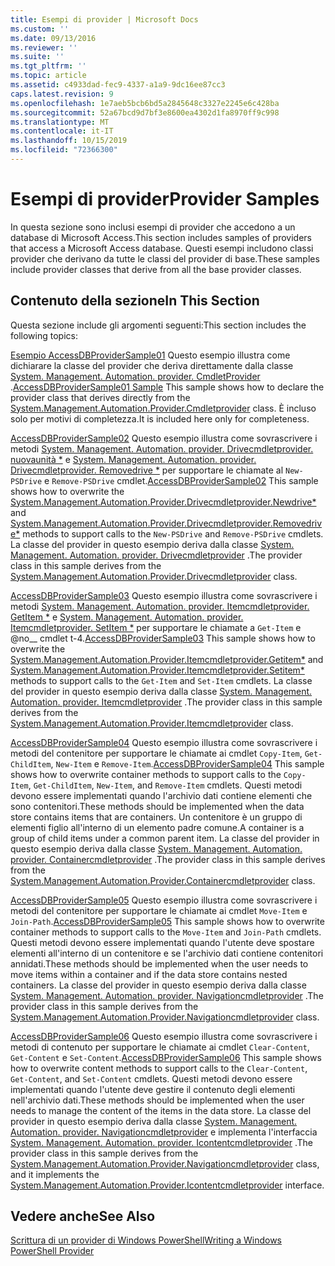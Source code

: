 ```yaml
---
title: Esempi di provider | Microsoft Docs
ms.custom: ''
ms.date: 09/13/2016
ms.reviewer: ''
ms.suite: ''
ms.tgt_pltfrm: ''
ms.topic: article
ms.assetid: c4933dad-fec9-4337-a1a9-9dc16ee87cc3
caps.latest.revision: 9
ms.openlocfilehash: 1e7aeb5bcb6bd5a2845648c3327e2245e6c428ba
ms.sourcegitcommit: 52a67bcd9d7bf3e8600ea4302d1fa8970ff9c998
ms.translationtype: MT
ms.contentlocale: it-IT
ms.lasthandoff: 10/15/2019
ms.locfileid: "72366300"
---
```

# <a name="provider-samples"></a><span data-ttu-id="98fb5-102">Esempi di provider</span><span class="sxs-lookup"><span data-stu-id="98fb5-102">Provider Samples</span></span>

<span data-ttu-id="98fb5-103">In questa sezione sono inclusi esempi di provider che accedono a un database di Microsoft Access.</span><span class="sxs-lookup"><span data-stu-id="98fb5-103">This section includes samples of providers that access a Microsoft Access database.</span></span> <span data-ttu-id="98fb5-104">Questi esempi includono classi provider che derivano da tutte le classi del provider di base.</span><span class="sxs-lookup"><span data-stu-id="98fb5-104">These samples include provider classes that derive from all the base provider classes.</span></span>

## <a name="in-this-section"></a><span data-ttu-id="98fb5-105">Contenuto della sezione</span><span class="sxs-lookup"><span data-stu-id="98fb5-105">In This Section</span></span>

<span data-ttu-id="98fb5-106">Questa sezione include gli argomenti seguenti:</span><span class="sxs-lookup"><span data-stu-id="98fb5-106">This section includes the following topics:</span></span>

<span data-ttu-id="98fb5-107">[Esempio AccessDBProviderSample01](./accessdbprovidersample01.md) Questo esempio illustra come dichiarare la classe del provider che deriva direttamente dalla classe [System. Management. Automation. provider. CmdletProvider](/dotnet/api/System.Management.Automation.Provider.CmdletProvider) .</span><span class="sxs-lookup"><span data-stu-id="98fb5-107">[AccessDBProviderSample01 Sample](./accessdbprovidersample01.md) This sample shows how to declare the provider class that derives directly from the [System.Management.Automation.Provider.Cmdletprovider](/dotnet/api/System.Management.Automation.Provider.CmdletProvider) class.</span></span> <span data-ttu-id="98fb5-108">È incluso solo per motivi di completezza.</span><span class="sxs-lookup"><span data-stu-id="98fb5-108">It is included here only for completeness.</span></span>

<span data-ttu-id="98fb5-109">[AccessDBProviderSample02](./accessdbprovidersample02.md) Questo esempio illustra come sovrascrivere i metodi [System. Management. Automation. provider. Drivecmdletprovider. nuovaunità \*](/dotnet/api/System.Management.Automation.Provider.DriveCmdletProvider.NewDrive) e [System. Management. Automation. provider. Drivecmdletprovider. Removedrive \*](/dotnet/api/System.Management.Automation.Provider.DriveCmdletProvider.RemoveDrive) per supportare le chiamate al `New-PSDrive` e `Remove-PSDrive` cmdlet.</span><span class="sxs-lookup"><span data-stu-id="98fb5-109">[AccessDBProviderSample02](./accessdbprovidersample02.md) This sample shows how to overwrite the [System.Management.Automation.Provider.Drivecmdletprovider.Newdrive\*](/dotnet/api/System.Management.Automation.Provider.DriveCmdletProvider.NewDrive) and [System.Management.Automation.Provider.Drivecmdletprovider.Removedrive\*](/dotnet/api/System.Management.Automation.Provider.DriveCmdletProvider.RemoveDrive) methods to support calls to the `New-PSDrive` and `Remove-PSDrive` cmdlets.</span></span> <span data-ttu-id="98fb5-110">La classe del provider in questo esempio deriva dalla classe [System. Management. Automation. provider. Drivecmdletprovider](/dotnet/api/System.Management.Automation.Provider.DriveCmdletProvider) .</span><span class="sxs-lookup"><span data-stu-id="98fb5-110">The provider class in this sample derives from the [System.Management.Automation.Provider.Drivecmdletprovider](/dotnet/api/System.Management.Automation.Provider.DriveCmdletProvider) class.</span></span>

<span data-ttu-id="98fb5-111">[AccessDBProviderSample03](./accessdbprovidersample03.md) Questo esempio illustra come sovrascrivere i metodi [System. Management. Automation. provider. Itemcmdletprovider. GetItem \*](/dotnet/api/System.Management.Automation.Provider.ItemCmdletProvider.GetItem) e [System. Management. Automation. provider. Itemcmdletprovider. SetItem \*](/dotnet/api/System.Management.Automation.Provider.ItemCmdletProvider.SetItem) per supportare le chiamate a `Get-Item` e @no__ cmdlet t-4.</span><span class="sxs-lookup"><span data-stu-id="98fb5-111">[AccessDBProviderSample03](./accessdbprovidersample03.md) This sample shows how to overwrite the [System.Management.Automation.Provider.Itemcmdletprovider.Getitem\*](/dotnet/api/System.Management.Automation.Provider.ItemCmdletProvider.GetItem) and [System.Management.Automation.Provider.Itemcmdletprovider.Setitem\*](/dotnet/api/System.Management.Automation.Provider.ItemCmdletProvider.SetItem) methods to support calls to the `Get-Item` and `Set-Item` cmdlets.</span></span> <span data-ttu-id="98fb5-112">La classe del provider in questo esempio deriva dalla classe [System. Management. Automation. provider. Itemcmdletprovider](/dotnet/api/System.Management.Automation.Provider.ItemCmdletProvider) .</span><span class="sxs-lookup"><span data-stu-id="98fb5-112">The provider class in this sample derives from the [System.Management.Automation.Provider.Itemcmdletprovider](/dotnet/api/System.Management.Automation.Provider.ItemCmdletProvider) class.</span></span>

<span data-ttu-id="98fb5-113">[AccessDBProviderSample04](./accessdbprovidersample04.md) Questo esempio illustra come sovrascrivere i metodi del contenitore per supportare le chiamate ai cmdlet `Copy-Item`, `Get-ChildItem`, `New-Item` e `Remove-Item`.</span><span class="sxs-lookup"><span data-stu-id="98fb5-113">[AccessDBProviderSample04](./accessdbprovidersample04.md) This sample shows how to overwrite container methods to support calls to the `Copy-Item`, `Get-ChildItem`, `New-Item`, and `Remove-Item` cmdlets.</span></span> <span data-ttu-id="98fb5-114">Questi metodi devono essere implementati quando l'archivio dati contiene elementi che sono contenitori.</span><span class="sxs-lookup"><span data-stu-id="98fb5-114">These methods should be implemented when the data store contains items that are containers.</span></span> <span data-ttu-id="98fb5-115">Un contenitore è un gruppo di elementi figlio all'interno di un elemento padre comune.</span><span class="sxs-lookup"><span data-stu-id="98fb5-115">A container is a group of child items under a common parent item.</span></span> <span data-ttu-id="98fb5-116">La classe del provider in questo esempio deriva dalla classe [System. Management. Automation. provider. Containercmdletprovider](/dotnet/api/System.Management.Automation.Provider.ContainerCmdletProvider) .</span><span class="sxs-lookup"><span data-stu-id="98fb5-116">The provider class in this sample derives from the [System.Management.Automation.Provider.Containercmdletprovider](/dotnet/api/System.Management.Automation.Provider.ContainerCmdletProvider) class.</span></span>

<span data-ttu-id="98fb5-117">[AccessDBProviderSample05](./accessdbprovidersample05.md) Questo esempio illustra come sovrascrivere i metodi del contenitore per supportare le chiamate ai cmdlet `Move-Item` e `Join-Path`.</span><span class="sxs-lookup"><span data-stu-id="98fb5-117">[AccessDBProviderSample05](./accessdbprovidersample05.md) This sample shows how to overwrite container methods to support calls to the `Move-Item` and `Join-Path` cmdlets.</span></span> <span data-ttu-id="98fb5-118">Questi metodi devono essere implementati quando l'utente deve spostare elementi all'interno di un contenitore e se l'archivio dati contiene contenitori annidati.</span><span class="sxs-lookup"><span data-stu-id="98fb5-118">These methods should be implemented when the user needs to move items within a container and if the data store contains nested containers.</span></span> <span data-ttu-id="98fb5-119">La classe del provider in questo esempio deriva dalla classe [System. Management. Automation. provider. Navigationcmdletprovider](/dotnet/api/System.Management.Automation.Provider.NavigationCmdletProvider) .</span><span class="sxs-lookup"><span data-stu-id="98fb5-119">The provider class in this sample derives from the [System.Management.Automation.Provider.Navigationcmdletprovider](/dotnet/api/System.Management.Automation.Provider.NavigationCmdletProvider) class.</span></span>

<span data-ttu-id="98fb5-120">[AccessDBProviderSample06](./accessdbprovidersample06.md) Questo esempio illustra come sovrascrivere i metodi di contenuto per supportare le chiamate ai cmdlet `Clear-Content`, `Get-Content` e `Set-Content`.</span><span class="sxs-lookup"><span data-stu-id="98fb5-120">[AccessDBProviderSample06](./accessdbprovidersample06.md) This sample shows how to overwrite content methods to support calls to the `Clear-Content`, `Get-Content`, and `Set-Content` cmdlets.</span></span> <span data-ttu-id="98fb5-121">Questi metodi devono essere implementati quando l'utente deve gestire il contenuto degli elementi nell'archivio dati.</span><span class="sxs-lookup"><span data-stu-id="98fb5-121">These methods should be implemented when the user needs to manage the content of the items in the data store.</span></span> <span data-ttu-id="98fb5-122">La classe del provider in questo esempio deriva dalla classe [System. Management. Automation. provider. Navigationcmdletprovider](/dotnet/api/System.Management.Automation.Provider.NavigationCmdletProvider) e implementa l'interfaccia [System. Management. Automation. provider. Icontentcmdletprovider](/dotnet/api/System.Management.Automation.Provider.IContentCmdletProvider) .</span><span class="sxs-lookup"><span data-stu-id="98fb5-122">The provider class in this sample derives from the [System.Management.Automation.Provider.Navigationcmdletprovider](/dotnet/api/System.Management.Automation.Provider.NavigationCmdletProvider) class, and it implements the [System.Management.Automation.Provider.Icontentcmdletprovider](/dotnet/api/System.Management.Automation.Provider.IContentCmdletProvider) interface.</span></span>

## <a name="see-also"></a><span data-ttu-id="98fb5-123">Vedere anche</span><span class="sxs-lookup"><span data-stu-id="98fb5-123">See Also</span></span>

[<span data-ttu-id="98fb5-124">Scrittura di un provider di Windows PowerShell</span><span class="sxs-lookup"><span data-stu-id="98fb5-124">Writing a Windows PowerShell Provider</span></span>](./writing-a-windows-powershell-provider.md)